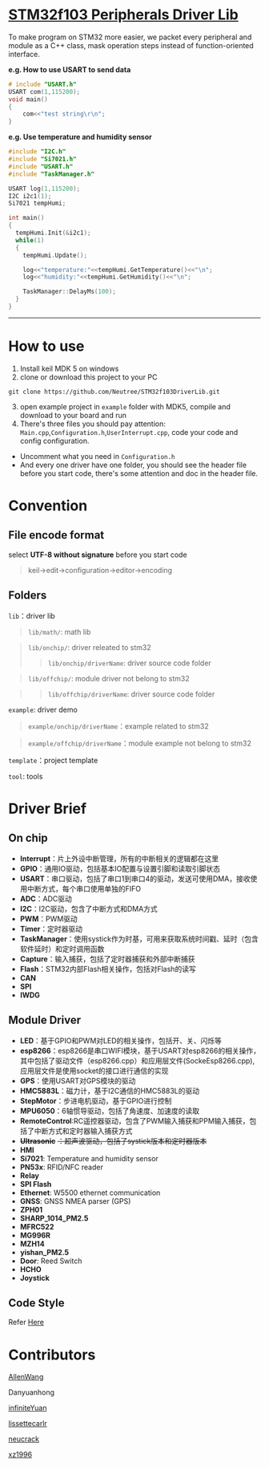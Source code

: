 [STM32f103 Peripherals Driver Lib](https://github.com/Neutree/STM32f103DriverLib)
======

To make program on STM32 more easier, we packet every peripheral and module as a C++ class, mask operation steps instead of function-oriented interface.

**e.g. How to use USART to send data**

```cpp
# include "USART.h"
USART com(1,115200);
void main()
{
    com<<"test string\r\n";
}
```


**e.g. Use temperature and humidity sensor**

```cpp
#include "I2C.h"
#include "Si7021.h"
#include "USART.h"
#include "TaskManager.h"

USART log(1,115200);
I2C i2c1(1);
Si7021 tempHumi;

int main()
{
  tempHumi.Init(&i2c1);
  while(1)
  {
    tempHumi.Update();

    log<<"temperature:"<<tempHumi.GetTemperature()<<"\n";
    log<<"humidity:"<<tempHumi.GetHumidity()<<"\n";

    TaskManager::DelayMs(100);
  }
}
```

---------------------
# How to use

1. Install keil MDK 5 on windows
2. clone or download this project to your PC
```
git clone https://github.com/Neutree/STM32f103DriverLib.git
```
3. open example project in `example` folder with MDK5, compile and download to your board and run
4. There's three files you should pay attention: `Main.cpp`,`Configuration.h`,`UserInterrupt.cpp`, code your code and config configuration.
  * Uncomment what you need in `Configuration.h`
  * And every one driver have one folder, you should see the header file before you start code, there's some attention and doc in the header file.

# Convention

## File encode format

select **UTF-8 without signature** before you start code

> keil->edit->configuration->editor->encoding
 
## Folders

`lib`：driver lib
> `lib/math/`: math lib

> `lib/onchip/`: driver releated to stm32
>> `lib/onchip/driverName`: driver source code folder


> `lib/offchip/`: module driver not belong to stm32

>> `lib/offchip/driverName`: driver source code folder

`example`: driver demo
> `example/onchip/driverName`：example related to stm32

> `example/offchip/driverName`：module example not belong to stm32

`template`：project template

`tool`: tools

# Driver Brief

## On chip
* **Interrupt**：片上外设中断管理，所有的中断相关的逻辑都在这里
* **GPIO**：通用IO驱动，包括基本IO配置与设置引脚和读取引脚状态
* **USART**：串口驱动，包括了串口1到串口4的驱动，发送可使用DMA，接收使用中断方式，每个串口使用单独的FIFO
* **ADC**：ADC驱动
* **I2C**：I2C驱动，包含了中断方式和DMA方式
* **PWM**：PWM驱动
* **Timer**：定时器驱动
* **TaskManager**：使用systick作为时基，可用来获取系统时间戳、延时（包含软件延时）和定时调用函数
* **Capture**：输入捕获，包括了定时器捕获和外部中断捕获
* **Flash**：STM32内部Flash相关操作，包括对Flash的读写
* **CAN**
* **SPI**
* **IWDG**


## Module Driver
* **LED**：基于GPIO和PWM对LED的相关操作，包括开、关、闪烁等
* **esp8266**：esp8266是串口WIFI模块，基于USART对esp8266的相关操作，其中包括了驱动文件（esp8266.cpp）和应用层文件(SockeEsp8266.cpp),应用层文件是使用socket的接口进行通信的实现
* **GPS**：使用USART对GPS模块的驱动
* **HMC5883L**：磁力计，基于I2C通信的HMC5883L的驱动
* **StepMotor**：步进电机驱动，基于GPIO进行控制
* **MPU6050**：6轴惯导驱动，包括了角速度、加速度的读取
* **RemoteControl**:RC遥控器驱动，包含了PWM输入捕获和PPM输入捕获，包括了中断方式和定时器输入捕获方式
* **~~Ultrasonic~~** ~~：超声波驱动，包括了systick版本和定时器版本~~
* **HMI**
* **Si7021**: Temperature and humidity sensor
* **PN53x**: RFID/NFC reader
* **Relay**
* **SPI Flash**
* **Ethernet**: W5500 ethernet communication
* **GNSS**: GNSS NMEA parser (GPS)
* **ZPH01**
* **SHARP_1014_PM2.5**
* **MFRC522**
* **MG996R**
* **MZH14**
* **yishan_PM2.5**
* **Door**: Reed Switch
* **HCHO**
* **Joystick**



## Code Style
Refer [Here](https://github.com/neutree/simple-code-conventions)

# Contributors

[AllenWang](https://github.com/afshare)

Danyuanhong

[infiniteYuan](https://github.com/InfiniteYuan1)

[lissettecarlr](https://github.com/lissettecarlr)

[neucrack](http://neucrack.com)

[xz1996](http://git.oschina.net/xz1996)

